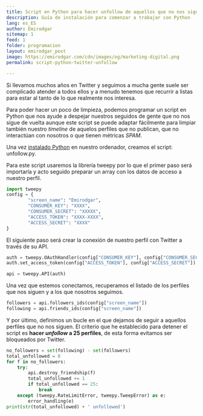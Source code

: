 ```yaml
---
title: Script en Python para hacer unfollow de aquellos que no nos siguen
description: Guía de instalación para comenzar a trabajar con Python
lang: es_ES
author: Emirodgar
sitemap: 1
feed: 1
folder: programacion
layout: emirodgar_post
image: https://emirodgar.com/cdn/images/og/marketing-digital.png
permalink: script-python-twitter-unfollow

---
```


Si llevamos muchos años en Twitter y seguimos a mucha gente suele ser complicado atender a todos ellos y a menudo tenemos que recurrir a listas para estar al tanto de lo que realmente nos interesa.

Para poder hacer un poco de limpieza, podemos programar un script en Python que nos ayude a despejar nuestros seguidos de gente que no nos sigue de vuelta aunque este script se puede adaptar fácilmente para limpiar también nuestro *timeline* de aquelos perfiles que no publican, que no interactúan con nosotros o que tienen métricas *SPAM*. 

Una vez [instalado Python](https://emirodgar.com/instalar-python) en nuestro ordenador, creamos el script: unfollow.py.

Para este script usaremos la librería tweepy por lo que el primer paso será importarla y acto seguido preparar un array con los datos de acceso a nuestro perfil.

```python
import tweepy
config = {
        "screen_name": "Emirodgar",
        "CONSUMER_KEY": "XXXX",
        "CONSUMER_SECRET": "XXXXX",
        "ACCESS_TOKEN": "XXXX-XXXX",
        "ACCESS_SECRET": "XXXX"
}
```
El siguiente paso será crear la conexión de nuestro perfil con Twitter a través de su API.

```python
auth = tweepy.OAuthHandler(config["CONSUMER_KEY"], config["CONSUMER_SECRET"])
auth.set_access_token(config["ACCESS_TOKEN"], config["ACCESS_SECRET"])

api = tweepy.API(auth)
```

Una vez que estemos conectamos, recuperamos el listado de los perfiles que nos siguen y a los que nosotros seguimos.

```python
followers = api.followers_ids(config["screen_name"])
following = api.friends_ids(config["screen_name"])
```

Y por último, definimos un bucle en el que dejamos de seguir a aquellos perfiles que no nos siguen. El criterio que he establecido para detener el script es **hacer *unfollow* a 25 perfiles**, de esta forma evitamos ser bloqueados por Twitter.

```python
no_followers = set(following) - set(followers)
total_unfollowed = 0
for f in no_followers:
    try:
        api.destroy_friendship(f)
        total_unfollowed += 1
        if total_unfollowed == 25:
            break
    except (tweepy.RateLimitError, tweepy.TweepError) as e:
        error_handling(e)
print(str(total_unfollowed) + ' unfollowed')
```

<!--stackedit_data:
eyJoaXN0b3J5IjpbLTYwNjI3NjI3OCwtMTE1NTU4OTAsNjc2OD
E1ODgzLDE1MjgxMDYwNTMsLTQyMDA0MTI0NF19
-->